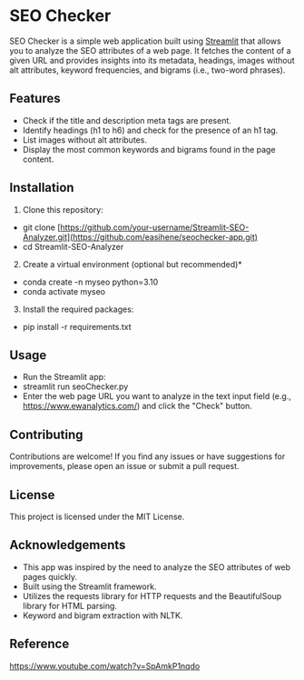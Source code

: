 # SEO Checker

SEO Checker is a simple web application built using [Streamlit](https://streamlit.io/) that allows you to analyze the SEO attributes of a web page. It fetches the content of a given URL and provides insights into its metadata, headings, images without alt attributes, keyword frequencies, and bigrams (i.e., two-word phrases).


## Features

- Check if the title and description meta tags are present.
- Identify headings (h1 to h6) and check for the presence of an h1 tag.
- List images without alt attributes.
- Display the most common keywords and bigrams found in the page content.


## Installation

1. Clone this repository:

- git clone [https://github.com/your-username/Streamlit-SEO-Analyzer.git](https://github.com/easihene/seochecker-app.git)
- cd Streamlit-SEO-Analyzer

2. Create a virtual environment (optional but recommended)*
- conda create -n myseo python=3.10
- conda activate myseo

3. Install the required packages:
- pip install -r requirements.txt


## Usage
- Run the Streamlit app:
- streamlit run seoChecker.py
- Enter the web page URL you want to analyze in the text input field (e.g., https://www.ewanalytics.com/) and click the "Check" button.


## Contributing
Contributions are welcome! If you find any issues or have suggestions for improvements, please open an issue or submit a pull request.


## License
This project is licensed under the MIT License.


## Acknowledgements
- This app was inspired by the need to analyze the SEO attributes of web pages quickly.
- Built using the Streamlit framework.
- Utilizes the requests library for HTTP requests and the BeautifulSoup library for HTML parsing.
- Keyword and bigram extraction with NLTK.


## Reference
https://www.youtube.com/watch?v=SpAmkP1nqdo

